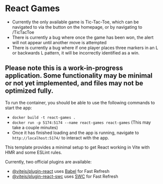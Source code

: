 # React Games

- Currently the only available game is Tic-Tac-Toe, which can be navigated to via the button on the homepage, or by navigating to /TicTacToe
- There is currently a bug where once the game has been won, the alert will not appear until another move is attempted
- There is currently a bug where if one player places three markers in an L or backwards L pattern, it will be incorrectly identified as a win.

## Please note this is a work-in-progress application. Some functionality may be minimal or not yet implemented, and files may not be optimized fully.

To run the container, you should be able to use the following commands to start the app: <br />
- `docker build -t react-games .` <br />
- `docker run -p 5174:5174 --name react-games react-games` (This may take a couple minutes)<br />
- Once it has finished loading and the app is running, navigate to `http://localhost:5174/` to interact with the app.

This template provides a minimal setup to get React working in Vite with HMR and some ESLint rules.

Currently, two official plugins are available:

- [@vitejs/plugin-react](https://github.com/vitejs/vite-plugin-react/blob/main/packages/plugin-react/README.md) uses [Babel](https://babeljs.io/) for Fast Refresh
- [@vitejs/plugin-react-swc](https://github.com/vitejs/vite-plugin-react-swc) uses [SWC](https://swc.rs/) for Fast Refresh
